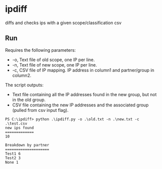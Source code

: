 # ipdiff
diffs and checks ips with a given scope/classification csv

## Run
Requires the following parameters:

- -o, Text file of old scope, one IP per line.
- -n, Text file of new scope, one IP per line.
- -c, CSV file of IP mapping. IP address in column1 and partner/group in column2.

The script outputs:

- Text file containing all the IP addresses found in the new group, but not in the old group.
- CSV file containing the new IP addresses and the associated group (pulled from csv input flag).

```
PS C:\ipdiff> python .\ipdiff.py -o .\old.txt -n .\new.txt -c .\test.csv
new ips found
=============
10

Breakdown by partner
====================
Test1 6
Test2 3
None 1
```
